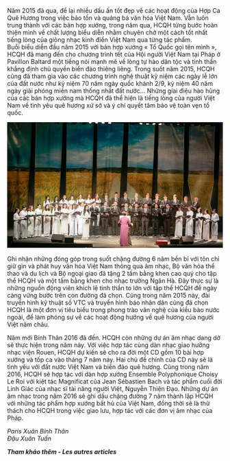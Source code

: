 <!--
title: Hợp Ca Quê Hương với năm 2015 thành công và thử thách trong năm Bính Thân
author: QuỳnhNga Nguyễn
status: completed
-->
Năm 2015 đã qua, để lại nhiều dấu ấn tốt đẹp về các hoạt động của Hợp Ca Quê Hương trong việc bảo tồn và quảng bá văn hóa Việt Nam. Vẫn luôn trung thành với các bản hợp xướng, trong năm qua, HCQH từng bước hoàn thiện mình về chất lượng biểu diễn nhằm chuyên chở một cách tốt nhất tiếng lòng của giòng nhạc kinh điển Việt Nam qua từng tác phẩm.         
Buổi biểu diễn đầu năm 2015 với bản hợp xướng « Tổ Quốc gọi tên mình », HCQH đã mang đến cho chương trình tết của Hội người Việt Nam tại Pháp ở Pavillon Baltard một tiếng nói mạnh mẽ về lòng tự hào dân tộc và tinh thần khẳng định chủ quyền biển đảo thiêng liêng. Trong suốt năm 2015, HCQH cũng đã tham gia vào các chương trình nghệ thuật kỷ niệm các ngày lễ lớn của đất nước như kỷ niệm 70 năm ngày quốc khánh 2/9, kỷ niệm 40 năm ngày giải phóng miền nam thống nhất đất nước… Những giai điệu hào hùng của các bản hợp xướng mà HCQH đã thể hiện là tiếng lòng của người Việt Nam về tình yêu quê hương xứ sở và ý chí quyết tâm bảo vệ toàn vẹn tổ quốc.

![](TongKetNam2015.jpg)

Ghi nhận những đóng góp trong suốt chặng đường 6 năm bền bỉ với tôn chỉ giữ gìn và phát huy văn hóa Việt Nam thông qua âm nhạc, Bộ văn hóa thể thao và du lịch và Bộ ngoại giao đã tặng 2 tấm bằng khen cao quý cho tập thể HCQH và một tấm bằng khen cho nhạc trưởng Ngân Hà. Đây thực sự là những nguồn động viên khích lệ tinh thần to lớn với tập thể HCQH để ngày càng vững bước trên con đường đã chọn. Cũng trong năm 2015 này, đài truyền hình kỹ thuật số VTC và truyền hình báo nhân dân cũng đã chọn HCQH là một đơn vị tiêu biểu trong phong trào văn nghệ của kiều bào nước ngoài, để làm phóng sự về các hoạt động hướng về quê hương của người Việt năm châu.

Năm mới Bính Thân 2016 đã đến. HCQH còn những dự án âm nhạc dang dở sẽ thực hiện trong năm này. Với việc hợp tác cùng dàn nhạc giao hưởng nhạc viện Rouen, HCQH dự kiến sẽ cho ra đời một CD gồm 10 bài hợp xướng và tốp ca vào tháng 7 năm nay. Hai chủ đề chính của CD này sẽ là tình yêu với đất nước Việt Nam và biển đảo quê hương. Cũng trong năm 2016, HCQH sẽ hợp tác với dàn hợp xướng Ensemble Polyphonique Choisy Le Roi với kiệt tác Magnificat của Jean Sébastien Bach và tác phẩm cuối đời Linh Giác của nhạc sĩ tài năng người Việt, Nguyễn Thiện Đạo. 
Những dự án âm nhạc trong năm 2016 sẽ ghi dấu chặng đường 7 năm thành lập HCQH với những tác phẩm hợp xướng bất hủ của Việt Nam, đồng thời sẽ là thử thách cho HCQH trong việc giao lưu, hợp tác với các đơn vị âm nhạc của Pháp.


*Paris Xuân Bính Thân*  
*Đậu Xuân Tuấn*

***Tham khảo thêm - Les autres articles***
